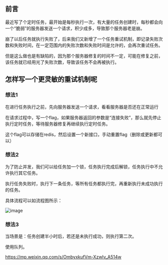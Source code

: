 ## 前言

最近写了个定时任务，最开始是每秒执行一次，有大量的任务创建时，每秒都会向一个“脆弱”的服务器发送一个请求，积少成多，导致那个服务器老是崩。

崩了以后任务就执行失败了，后来我们又新增了一个任务重试机制，即记录失败次数和失败时间，在一定范围内的失败次数和失败时间是允许的，会再次重试任务。

但是这么做也是有缺陷的，因为那个服务器修复的时间不一定，可能在修复之前，该任务就已经用光了失败次数，导致该任务不会再被执行。

## 怎样写一个更灵敏的重试机制呢

### 想法1

在进行任务执行之前，先向服务器发送一个请求，看看服务器是否还在正常运行

在请求过程中，写一个flag，如果服务器返回的参数是“连接失败”，那么就先停止执行定时任务，等待服务器修复再继续执行定时任务。

这个flag可以存储在redis，然后设置一个新接口，手动重置flag（删除或更新都可以）

### 想法2

为了防止并发，我们可以给任务加一个锁，任务执行完成后解锁，任务执行中不允许执行其它任务。

执行任务失败时，执行下一条任务，等所有任务都执行完，再重新执行未成功执行的任务。

具体流程可以如流程图所示：

![image](任务执行流程.png)

### 想法3

当场景是：任务创建半小时后，若还是未执行成功，则执行第二次。

使用队列。

https://mp.weixin.qq.com/s/OmbyxkufVm-XzwIv_A514w
